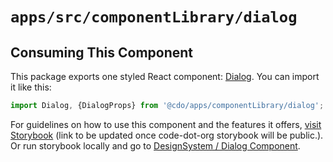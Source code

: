 # `apps/src/componentLibrary/dialog`

## Consuming This Component

This package exports one styled React component: [Dialog](Dialog.tsx).
You can import it like this:

```javascript
import Dialog, {DialogProps} from '@cdo/apps/componentLibrary/dialog';
```

For guidelines on how to use this component and the features it
offers, [visit Storybook](https://code-dot-org.github.io/dsco_)
(link to be updated once code-dot-org storybook will be public.).
Or run storybook locally and go
to [DesignSystem / Dialog Component](http://localhost:9001/?path=/docs/designsystem-dialog--docs).